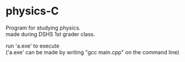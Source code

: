 # physics-C
Program for studying physics.  
made during DSHS 1st grader class.  

run 'a.exe' to execute  
('a.exe' can be made by writing "gcc main.cpp" on the command line)


